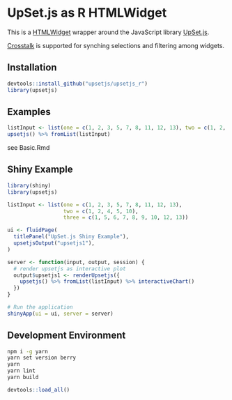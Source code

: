 UpSet.js as R HTMLWidget
========================

This is a [HTMLWidget](http://www.htmlwidgets.org/) wrapper around the JavaScript library [UpSet.js](https://github.com/upsetjs/upsetjs). 

[Crosstalk](https://rstudio.github.io/crosstalk/) is supported for synching selections and filtering among widgets.

Installation
------------

```R
devtools::install_github("upsetjs/upsetjs_r")
library(upsetjs)
```

Examples
--------

```R
listInput <- list(one = c(1, 2, 3, 5, 7, 8, 11, 12, 13), two = c(1, 2, 4, 5, 10), three = c(1, 5, 6, 7, 8, 9, 10, 12, 13))
upsetjs() %>% fromList(listInput)
```

see Basic.Rmd


Shiny Example
-------------
```R
library(shiny)
library(upsetjs)

listInput <- list(one = c(1, 2, 3, 5, 7, 8, 11, 12, 13),
                  two = c(1, 2, 4, 5, 10),
                  three = c(1, 5, 6, 7, 8, 9, 10, 12, 13))

ui <- fluidPage(
  titlePanel("UpSet.js Shiny Example"),
  upsetjsOutput("upsetjs1"),
)

server <- function(input, output, session) {
  # render upsetjs as interactive plot
  output$upsetjs1 <- renderUpsetjs({
    upsetjs() %>% fromList(listInput) %>% interactiveChart()
  })
}

# Run the application
shinyApp(ui = ui, server = server)

```

Development Environment
-----------------------

```sh
npm i -g yarn
yarn set version berry
yarn
yarn lint
yarn build
```

```R
devtools::load_all()
```

